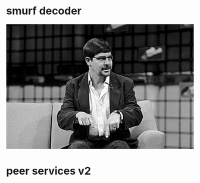 # smurf decoder
![](https://github.com/ymmah/smuf-decoder/blob/master/U/AI/ArtBoard%20Image%20(352).jpg)
# peer services v2
